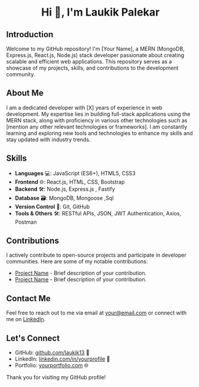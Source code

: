 <h1 align="center">Hi 👋, I'm Laukik Palekar</h1>

## Introduction
Welcome to my GitHub repository! I'm [Your Name], a MERN (MongoDB, Express.js, React.js, Node.js) stack developer passionate about creating scalable and efficient web applications. This repository serves as a showcase of my projects, skills, and contributions to the development community.

## About Me
I am a dedicated developer with [X] years of experience in web development. My expertise lies in building full-stack applications using the MERN stack, along with proficiency in various other technologies such as [mention any other relevant technologies or frameworks]. I am constantly learning and exploring new tools and technologies to enhance my skills and stay updated with industry trends.

## Skills
- **Languages** 💻: JavaScript (ES6+), HTML5, CSS3
- **Frontend** 🌐: React.js, HTML, CSS, Bootstrap
- **Backend** 🛠️: Node.js, Express.js , Fastify
- **Database** 🗃️: MongoDB, Mongoose ,Sql
- **Version Control** 🔄: Git, GitHub
- **Tools & Others** 🛠️: RESTful APIs, JSON, JWT Authentication, Axios, Postman

## Contributions
I actively contribute to open-source projects and participate in developer communities. Here are some of my notable contributions:

- [Project Name](link) - Brief description of your contribution.
- [Project Name](link) - Brief description of your contribution.

## Contact Me
Feel free to reach out to me via email at [your@email.com](mailto:your@email.com) or connect with me on [LinkedIn](https://www.linkedin.com/in/yourprofile).

## Let's Connect
- GitHub: [github.com/laukik13](https://github.com/laukik13) 📂
- LinkedIn: [linkedin.com/in/yourprofile](https://www.linkedin.com/in/yourprofile) 🔗
- Portfolio: [yourportfolio.com](https://www.yourportfolio.com) 🌐

Thank you for visiting my GitHub profile!
